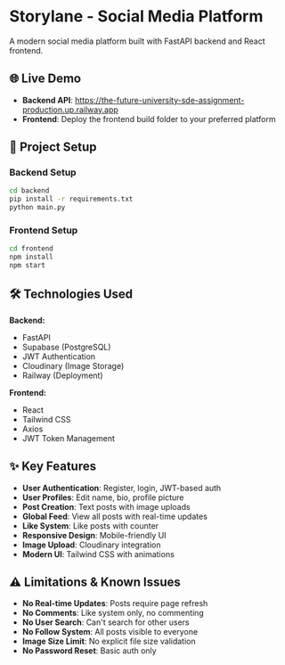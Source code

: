 # Storylane - Social Media Platform

A modern social media platform built with FastAPI backend and React frontend.

## 🌐 Live Demo

- **Backend API**: https://the-future-university-sde-assignment-production.up.railway.app
- **Frontend**: Deploy the frontend build folder to your preferred platform 

## 🚀 Project Setup

### Backend Setup
```bash
cd backend
pip install -r requirements.txt
python main.py
```

### Frontend Setup
```bash
cd frontend
npm install
npm start
```

## 🛠️ Technologies Used

**Backend:**
- FastAPI
- Supabase (PostgreSQL)
- JWT Authentication
- Cloudinary (Image Storage)
- Railway (Deployment)

**Frontend:**
- React
- Tailwind CSS
- Axios
- JWT Token Management

## ✨ Key Features

- **User Authentication**: Register, login, JWT-based auth
- **User Profiles**: Edit name, bio, profile picture
- **Post Creation**: Text posts with image uploads
- **Global Feed**: View all posts with real-time updates
- **Like System**: Like posts with counter
- **Responsive Design**: Mobile-friendly UI
- **Image Upload**: Cloudinary integration
- **Modern UI**: Tailwind CSS with animations

## ⚠️ Limitations & Known Issues

- **No Real-time Updates**: Posts require page refresh
- **No Comments**: Like system only, no commenting
- **No User Search**: Can't search for other users
- **No Follow System**: All posts visible to everyone
- **Image Size Limit**: No explicit file size validation
- **No Password Reset**: Basic auth only
